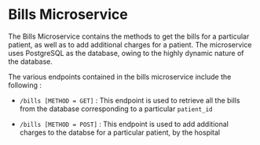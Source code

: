 # Bills Microservice

The Bills Microservice contains the methods to get the bills for a particular patient, as well as to add additional charges for a patient. The microservice uses PostgreSQL as the database, owing to the highly dynamic nature of the database.

The various endpoints contained in the bills microservice include the following :

- `/bills [METHOD = GET]` : This endpoint is used to retrieve all the bills from the database corresponding to a particular `patient_id`

- `/bills [METHOD = POST]` : This endpoint is used to add additional charges to the databse for a particular patient, by the hospital


